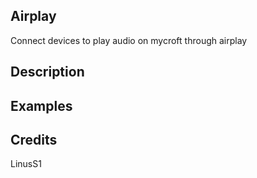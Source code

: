 ## Airplay
Connect devices to play audio on mycroft through airplay

## Description


## Examples


## Credits
LinusS1


